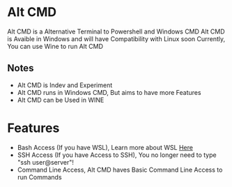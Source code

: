 # Alt CMD
Alt CMD is a Alternative Terminal to Powershell and Windows CMD
Alt CMD is Avaible in Windows and will have Compatibility with Linux soon
Currently, You can use Wine to run Alt CMD
## Notes
- Alt CMD is Indev and Experiment
- Alt CMD runs in Windows CMD, But aims to have more Features
- Alt CMD can be Used in WINE
# Features
- Bash Access (If you have WSL), Learn more about WSL <a href="https://docs.microsoft.com/en-us/windows/wsl/">Here</a>
- SSH Access (If you have Access to SSH), You no longer need to type "ssh user@server"!
- Command Line Access, Alt CMD haves Basic Command Line Access to run Commands
